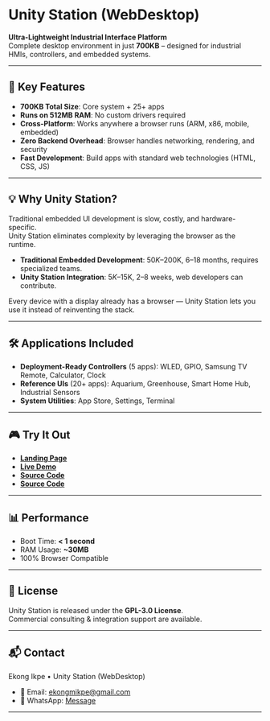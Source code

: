 # Unity Station (WebDesktop)

**Ultra-Lightweight Industrial Interface Platform**  
Complete desktop environment in just **700KB** – designed for industrial HMIs, controllers, and embedded systems.

---

## 🚀 Key Features
- **700KB Total Size**: Core system + 25+ apps
- **Runs on 512MB RAM**: No custom drivers required
- **Cross-Platform**: Works anywhere a browser runs (ARM, x86, mobile, embedded)
- **Zero Backend Overhead**: Browser handles networking, rendering, and security
- **Fast Development**: Build apps with standard web technologies (HTML, CSS, JS)

---

## 💡 Why Unity Station?
Traditional embedded UI development is slow, costly, and hardware-specific.  
Unity Station eliminates complexity by leveraging the browser as the runtime.

- **Traditional Embedded Development**: $50K–$200K, 6–18 months, requires specialized teams.  
- **Unity Station Integration**: $5K–$15K, 2–8 weeks, web developers can contribute.

Every device with a display already has a browser — Unity Station lets you use it instead of reinventing the stack.

---

## 🛠️ Applications Included
- **Deployment-Ready Controllers** (5 apps): WLED, GPIO, Samsung TV Remote, Calculator, Clock  
- **Reference UIs** (20+ apps): Aquarium, Greenhouse, Smart Home Hub, Industrial Sensors  
- **System Utilities**: App Store, Settings, Terminal  

---

## 🎮 Try It Out
- **[Landing Page](https://webdesktop-platform.netlify.app)**  
- **[Live Demo](https://cutt.ly/jrMzVswz)**  
- **[Source Code](https://github.com/edmundsparrow/webdesktop)**  
- **[Source Code](https://github.com/edmundsparrow/unitystaton)**  

---

## 📊 Performance
- Boot Time: **< 1 second**  
- RAM Usage: **~30MB**  
- 100% Browser Compatible  

---

## 📖 License
Unity Station is released under the **GPL-3.0 License**.  
Commercial consulting & integration support are available.

---

## 📬 Contact
Ekong Ikpe • Unity Station (WebDesktop)  
- 📧 Email: [ekongmikpe@gmail.com](mailto:ekongmikpe@gmail.com)  
- 💬 WhatsApp: [Message](https://wa.me/2349024054758)  

---